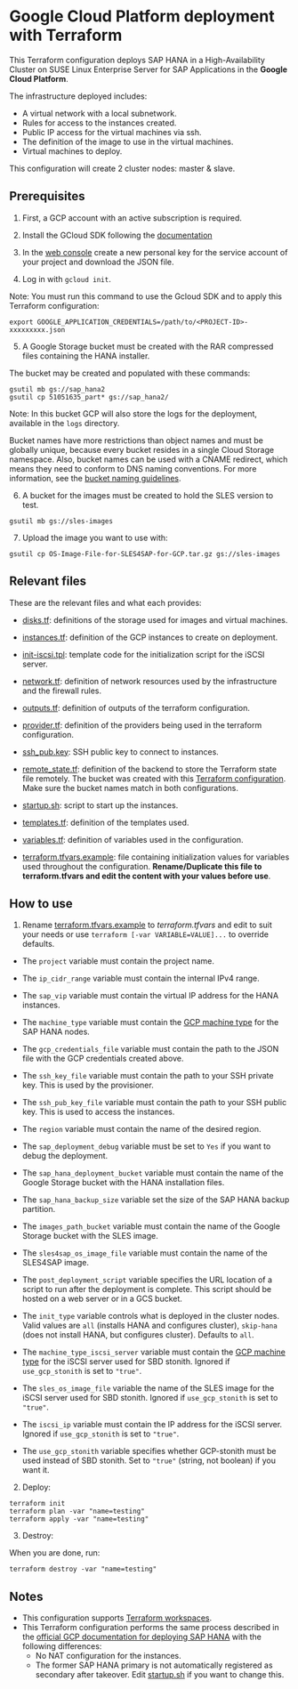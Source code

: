 # Google Cloud Platform deployment with Terraform

This Terraform configuration deploys SAP HANA in a High-Availability Cluster on SUSE Linux Enterprise Server for SAP Applications in the **Google Cloud Platform**.

The infrastructure deployed includes:

- A virtual network with a local subnetwork.
- Rules for access to the instances created.
- Public IP access for the virtual machines via ssh.
- The definition of the image to use in the virtual machines.
- Virtual machines to deploy.

This configuration will create 2 cluster nodes: master & slave.

## Prerequisites

1. First, a GCP account with an active subscription is required.

2. Install the GCloud SDK following the [documentation](https://cloud.google.com/sdk/docs/quickstart-linux)

3. In the [web console](https://console.cloud.google.com/iam-admin/serviceaccounts) create a new personal key for the service account of your project and download the JSON file.

4. Log in with `gcloud init`.

Note: You must run this command to use the Gcloud SDK and to apply this Terraform configuration:

`export GOOGLE_APPLICATION_CREDENTIALS=/path/to/<PROJECT-ID>-xxxxxxxxx.json`

5. A Google Storage bucket must be created with the RAR compressed files containing the HANA installer.

The bucket may be created and populated with these commands:

```
gsutil mb gs://sap_hana2
gsutil cp 51051635_part* gs://sap_hana2/
```

Note: In this bucket GCP will also store the logs for the deployment, available in the `logs` directory.

Bucket names have more restrictions than object names and must be globally unique, because every bucket resides in a single Cloud Storage namespace. Also, bucket names can be used with a CNAME redirect, which means they need to conform to DNS naming conventions. For more information, see the [bucket naming guidelines](https://cloud.google.com/storage/docs/naming#requirements).

6. A bucket for the images must be created to hold the SLES version to test.

```
gsutil mb gs://sles-images
```

7. Upload the image you want to use with:

`gsutil cp OS-Image-File-for-SLES4SAP-for-GCP.tar.gz gs://sles-images`

## Relevant files

These are the relevant files and what each provides:

 - [disks.tf](disks.tf): definitions of the storage used for images and virtual machines.

 - [instances.tf](instances.tf): definition of the GCP instances to create on deployment.

 - [init-iscsi.tpl](init-iscsi.tpl): template code for the initialization script for the iSCSI server.

 - [network.tf](network.tf): definition of network resources used by the infrastructure and the firewall rules.

 - [outputs.tf](outputs.tf): definition of outputs of the terraform configuration.

 - [provider.tf](provider.tf): definition of the providers being used in the terraform configuration.

 - [ssh_pub.key](ssh_pub.key): SSH public key to connect to instances.

 - [remote_state.tf](remote_state.tf): definition of the backend to store the Terraform state file remotely. The bucket was created with this [Terraform configuration](create_remote_state/).  Make sure the bucket names match in both configurations.

 - [startup.sh](startup.sh): script to start up the instances.

 - [templates.tf](templates.tf): definition of the templates used.

 - [variables.tf](variables.tf): definition of variables used in the configuration.

 - [terraform.tfvars.example](terraform.tfvars.example): file containing initialization values for variables used throughout the configuration. **Rename/Duplicate this file to terraform.tfvars and edit the content with your values before use**.

## How to use

1. Rename [terraform.tfvars.example](terraform.tfvars.example) to *terraform.tfvars* and edit to suit your needs or use `terraform [-var VARIABLE=VALUE]...` to override defaults.

- The `project` variable must contain the project name.

- The `ip_cidr_range` variable must contain the internal IPv4 range.

- The `sap_vip` variable must contain the virtual IP address for the HANA instances.

- The `machine_type` variable must contain the [GCP machine type](https://cloud.google.com/compute/docs/machine-types) for the SAP HANA nodes.

- The `gcp_credentials_file` variable must contain the path to the JSON file with the GCP credentials created above.

- The `ssh_key_file` variable must contain the path to your SSH private key.  This is used by the provisioner.

- The `ssh_pub_key_file` variable must contain the path to your SSH public key.  This is used to access the instances.

- The `region` variable must contain the name of the desired region.

- The `sap_deployment_debug` variable must be set to `Yes` if you want to debug the deployment.

- The `sap_hana_deployment_bucket` variable must contain the name of the Google Storage bucket with the HANA installation files.

- The `sap_hana_backup_size` variable set the size of the SAP HANA backup partition.

- The `images_path_bucket` variable must contain the name of the Google Storage bucket with the SLES image.

- The `sles4sap_os_image_file` variable must contain the name of the SLES4SAP image.

- The `post_deployment_script` variable specifies the URL location of a script to run after the deployment is complete. This script should be hosted on a web server or in a GCS bucket.

- The `init_type` variable controls what is deployed in the cluster nodes. Valid values are `all` (installs HANA and configures cluster), `skip-hana` (does not install HANA, but configures cluster). Defaults to `all`.

- The `machine_type_iscsi_server` variable must contain the [GCP machine type](https://cloud.google.com/compute/docs/machine-types) for the iSCSI server used for SBD stonith. Ignored if `use_gcp_stonith` is set to `"true"`.

- The `sles_os_image_file` variable the name of the SLES image for the iSCSI server used for SBD stonith. Ignored if `use_gcp_stonith` is set to `"true"`.

- The `iscsi_ip` variable must contain the IP address for the iSCSI server. Ignored if `use_gcp_stonith` is set to `"true"`.

- The `use_gcp_stonith` variable specifies whether GCP-stonith must be used instead of SBD stonith.  Set to `"true"` (string, not boolean) if you want it.

2. Deploy:

```
terraform init
terraform plan -var "name=testing"
terraform apply -var "name=testing"
```

3. Destroy:

When you are done, run:

`terraform destroy -var "name=testing"`

## Notes

- This configuration supports [Terraform workspaces](https://www.terraform.io/docs/state/workspaces.html).
- This Terraform configuration performs the same process described in the [official GCP documentation for deploying SAP HANA](https://cloud.google.com/solutions/partners/sap/sap-hana-ha-deployment-guide) with the following differences:
  - No NAT configuration for the instances.
  - The former SAP HANA primary is not automatically registered as secondary after takeover.  Edit [startup.sh](startup.sh) if you want to change this.
